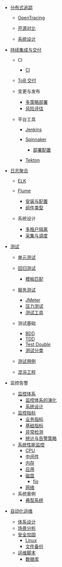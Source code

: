   - [分布式追踪](/分布式追踪/README.md)
    - [OpenTracing](/分布式追踪/OpenTracing/README.md)
      
    - [开源对比](/分布式追踪/开源对比.md)
    - [系统设计](/分布式追踪/系统设计.md)
  - [持续集成与交付](/持续集成与交付/README.md)
    - CI
      - [CI](/持续集成与交付/CI/CI.md)
    - [ToB 交付](/持续集成与交付/ToB%20交付/README.md)
      
    - 变更与发布
      - [多策略部署](/持续集成与交付/变更与发布/多策略部署.md)
      - [风险评估](/持续集成与交付/变更与发布/风险评估.md)
    - 平台工具
      - [Jenkins](/持续集成与交付/平台工具/Jenkins/README.md)
        
      - [Spinnaker](/持续集成与交付/平台工具/Spinnaker/README.md)
        - [部署配置](/持续集成与交付/平台工具/Spinnaker/部署配置.md)
      - [Tekton](/持续集成与交付/平台工具/Tekton/README.md)
        
  - [日志聚合](/日志聚合/README.md)
    - [ELK](/日志聚合/ELK/README.md)
      
    - [Flume](/日志聚合/Flume/README.md)
      - [安装与配置](/日志聚合/Flume/安装与配置.md)
      - [组件类型](/日志聚合/Flume/组件类型.md)
    - 系统设计
      - [多租户隔离](/日志聚合/系统设计/多租户隔离.md)
      - [采集与调度](/日志聚合/系统设计/采集与调度.md)
  - [测试](/测试/README.md)
    - [单元测试](/测试/单元测试/README.md)
      
    - [回归测试](/测试/回归测试/README.md)
      - [模板匹配](/测试/回归测试/模板匹配.md)
    - [服务测试](/测试/服务测试/README.md)
      - [JMeter](/测试/服务测试/JMeter.md)
      - [压力测试](/测试/服务测试/压力测试.md)
      - [测试工具](/测试/服务测试/测试工具.md)
    - 测试基础
      - [BDD](/测试/测试基础/BDD.md)
      - [TDD](/测试/测试基础/TDD.md)
      - [Test Double](/测试/测试基础/Test%20Double.md)
      - [测试分类](/测试/测试基础/测试分类.md)
    - [测试用例](/测试/测试用例/README.md)
      
    - [混沌工程](/测试/混沌工程/README.md)
      
  - 监控告警
    - [监控体系](/监控告警/监控体系/README.md)
      - [监控体系的演化](/监控告警/监控体系/监控体系的演化.md)
      - [系统设计](/监控告警/监控体系/系统设计.md)
    - [监控指标](/监控告警/监控指标/README.md)
      - [业务指标](/监控告警/监控指标/业务指标.md)
      - [基础指标](/监控告警/监控指标/基础指标.md)
      - [异常检测](/监控告警/监控指标/异常检测.md)
      - [统计与告警策略](/监控告警/监控指标/统计与告警策略.md)
    - [系统性能监控](/监控告警/系统性能监控/README.md)
      - [CPU](/监控告警/系统性能监控/CPU.md)
      - [中间件](/监控告警/系统性能监控/中间件.md)
      - [内存](/监控告警/系统性能监控/内存.md)
      - [应用](/监控告警/系统性能监控/应用.md)
      - [磁盘](/监控告警/系统性能监控/磁盘/README.md)
        - [fio](/监控告警/系统性能监控/磁盘/fio.md)
      - [网络](/监控告警/系统性能监控/网络.md)
    - 系统案例
      - [典型系统](/监控告警/系统案例/典型系统.md)
  - [自动化运维](/自动化运维/README.md)
    - [体系设计](/自动化运维/体系设计.md)
    - [场景分析](/自动化运维/场景分析.md)
    - [安全加固](/自动化运维/安全加固/README.md)
      - [Linux](/自动化运维/安全加固/Linux.md)
      - [文件备份](/自动化运维/安全加固/文件备份.md)
    - [运维脚本](/自动化运维/运维脚本/README.md)
      - [数据库](/自动化运维/运维脚本/数据库.md)